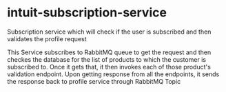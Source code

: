 # intuit-subscription-service
Subscription service which will check if the user is subscribed and then validates the profile request

This Service subscribes to RabbitMQ queue to get the request and then checkes the database for the list of products to which the customer is subscribed to.
Once it gets that, it then invokes each of those product's validation endpoint.
Upon getting response from all the endpoints, it sends the response back to profile service through RabbitMQ Topic
